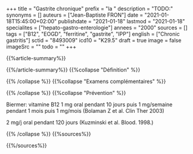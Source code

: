 +++
title = "Gastrite chronique"
prefix = "la "
description = "TODO:"
synonyms = []
auteurs = ["Jean-Baptiste FRON"]
date = "2021-01-18T15:45:00+02:00"
publishdate = "2021-01-18"
lastmod = "2021-01-18"
specialites = ["hepato-gastro-enterologie"]
annees = "2000"
sources = []
tags = ["B12", "EOGD", "ferritine", "gastrite", "IPP"]
english = ["Chronic gastritis"]
sctid = "8493009"
icd10 = "K29.5"
draft = true
image = false
imageSrc = ""
todo = ""
+++

{{%article-summary%}}



{{%/article-summary%}}
{{%collapse "Définition" %}}



{{% /collapse %}}
{{%collapse "Examens complémentaires" %}}


{{% /collapse %}}
{{%collapse "Prévention" %}}

Biermer: vitamine B12 1 mg oral pendant 10 jours puis 1 mg/semaine pendant 1 mois puis 1 mg/mois (Bolaman Z et al. Clin Ther 2003)

2 mg/j oral pendant 120 jours (Kuzminski et al. Blood. 1998.)

{{% /collapse %}}
{{%sources%}}



{{%/sources%}}
